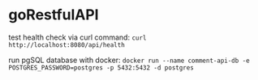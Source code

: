 # goRestfulAPI

test health check via curl command:
`curl http://localhost:8080/api/health`

run pgSQL database with docker:
`docker run --name comment-api-db -e POSTGRES_PASSWORD=postgres -p 5432:5432 -d postgres`
